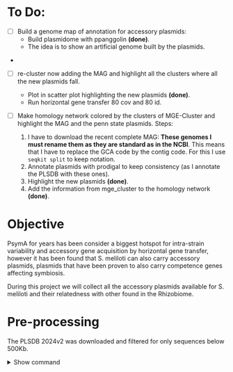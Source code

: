 
# To Do:

- [ ] Build a genome map of annotation for accessory plasmids:
	- Build plasmidome with ppanggolin **(done)**.
	- The idea is to show an artificial genome built by the plasmids. 
- 
- [ ] re-cluster now adding the MAG and highlight all the clusters where all the new plasmids fall.
	- Plot in scatter plot highlighting the new plasmids **(done)**.
	- Run horizontal gene transfer 80 cov and 80 id.


- [ ] Make homology network colored by the clusters of MGE-Cluster and highlight the MAG and the penn state plasmids. Steps:
	1. I have to download the recent complete MAG: **These genomes I must rename them as they are standard as in the NCBI**. This means that I have to replace the GCA code by the contig code. For this I use `seqkit split` to keep notation.
	2. Annotate plasmids with prodigal to keep consistency (as I annotate the PLSDB with these ones).
	3. Highlight the new plasmids **(done)**.
	4. Add the information from mge_cluster to the homology network **(done)**.



# Objective

PsymA for years has been consider a biggest hotspot for intra-strain variability and accessory gene acquisition by horizontal gene transfer, however it has been found that S. meliloti can also carry accessory plasmids, plasmids that have been proven to also carry competence genes affecting symbiosis. 

During this project we will collect all the accessory plasmids available for S. meliloti and their relatedness with other found in the Rhizobiome.


# Pre-processing

The PLSDB 2024v2 was downloaded and filtered for only sequences below 500Kb.

<details>
<summary> Show command </summary>
```
path=/n/projects/jp2992/MOLNG4331/biocomp_tools/plsdb

seqkit seq -M 500000 $path/plsdb_2025.fasta -o $path/plsdb_less_500kb_2025.fasta

```
</details>

A study [1] presented *Core OTUs found within nodule communities across sampling design, an OTU was defined as core if present in >50% nodule samples*

| OTU ID   | % Samples containing | Phylum              | Class                    | Order                   | Family                 | Genus              |
| -------- | -------------------- | ------------------- | ------------------------ | ----------------------- | ---------------------- | ------------------ |
| Otu00001 | 100.00%              | Proteobacteria(100) | Alphaproteobacteria(100) | Rhizobiales(100)        | Rhizobiaceae(100)      | Ensifer(100)       |
| Otu00004 | 100.00%              | Proteobacteria(100) | Gammaproteobacteria(100) | Alteromonadales(100)    | Shewanellaceae(100)    | Shewanella(100)    |
| Otu00002 | 93.10%               | Proteobacteria(100) | Gammaproteobacteria(100) | Oceanospirillales(100)  | Halomonadaceae(100)    | Halomonas(100)     |
| Otu00034 | 82.76%               | Proteobacteria(100) | Gammaproteobacteria(100) | Oceanospirillales(100)  | Halomonadaceae(100)    | Halomonas(100)     |
| Otu00003 | 75.86%               | Proteobacteria(100) | Gammaproteobacteria(100) | Pseudomonadales(100)    | Pseudomonadaceae(100)  | Pseudomonas(100)   |
| Otu00007 | 68.97%               | Proteobacteria(100) | Betaproteobacteria(100)  | Burkholderiales(100)    | Comamonadaceae(100)    | unclassified(100)  |
| Otu00371 | 68.97%               | Proteobacteria(100) | Alphaproteobacteria(100) | Rhizobiales(100)        | Rhizobiaceae(100)      | Ensifer(100)       |
| Otu00005 | 65.52%               | Proteobacteria(100) | Gammaproteobacteria(100) | Pseudomonadales(100)    | Pseudomonadaceae(100)  | Pseudomonas(100)   |
| Otu00006 | 65.52%               | Proteobacteria(100) | Betaproteobacteria(100)  | Burkholderiales(100)    | Comamonadaceae(100)    | Rhizobacter(88)    |
| Otu00026 | 65.52%               | Proteobacteria(100) | Alphaproteobacteria(100) | Rhizobiales(100)        | Bradyrhizobiaceae(100) | Bradyrhizobium(86) |
| Otu00030 | 62.07%               | Proteobacteria(100) | Alphaproteobacteria(100) | Rhizobiales(100)        | Rhizobiaceae(100)      | Rhizobium(100)     |
| Otu00019 | 58.62%               | Proteobacteria(100) | Betaproteobacteria(100)  | Burkholderiales(100)    | Comamonadaceae(100)    | Rhizobacter(98)    |
| Otu00028 | 55.17%               | Bacteroidetes(100)  | Sphingobacteriia(100)    | Sphingobacteriales(100) | Chitinophagaceae(100)  | Niastella(100)     |
| Otu00010 | 51.72%               | Firmicutes(100)     | Bacilli(100)             | Bacillales(100)         | Planococcaceae(97)     | Solibacillus(85)   |
| Otu00084 | 51.72%               | Bacteroidetes(100)  | Cytophagia(100)          | Cytophagales(100)       | Cytophagaceae(100)     | Ohtaekwangia(100)  |



Additionally, the study performed metagenomic sequencing to study the genome-wide similarity of Ensifer:

> [!NOTE]
> "Because _Ensifer_ was the dominant taxon in all compartments, and MED analysis at the 16S rRNA gene indicated minimal diversity within _Ensifer_ OTUs (see above), we used metagenomic shotgun sequencing to further examine genome-wide similarity of _Ensifer_ populations across different compartments. _Ensifer_ scaffolds reconstructed from root endophyte and nodule communities had, on average, 99% global sequence identity in homologous regions—suggesting that _Ensifer_ are extremely similar throughout an individual plant. Moreover, our estimate of the fraction of _Ensifer_ cells containing each of the two symbiotic megaplasmids did not significantly differ between plant compartments (_W_ = 132, _P_ = 0.10 for pSMED01; _W_ = 151, _P_ = 0.14 for pSMED02; Fig. [4](https://link.springer.com/article/10.1186/s40168-020-00915-9#Fig4))—again suggesting that _Ensifer_ are highly similar throughout the plant, including at the symbiosis megaplasmids."

A review [5] focused on nonrhizobial bacteria usually found within nitrogen-fixing nodules. 

`Table 1: Nonrhizobial nodule-inducing bacterial endophytes isolates from legume root nodules`

| Phylum/class             | Bacterial genus  | nod gene similarity                           |
| ------------------------ | ---------------- | --------------------------------------------- |
| **Alpha-Proteobacteria** | Agrobacterium    | *Ensifer/Rhizobium*                           |
| **Alpha-Proteobacteria** | Aminobacter      | *Mesorhizobium symbiovar loti*                |
| **Alpha-Proteobacteria** | Bosea            | *Mesorhizobium*                               |
| **Alpha-Proteobacteria** | Devosia          | *Rhizobium tropici*                           |
| **Alpha-Proteobacteria** | Methylobacterium | *Burkholderia tuberum*                        |
| **Alpha-Proteobacteria** | Microvirga       | *Rhizobium*, *Bradyrhizobium*, *Burkholderia* |
| **Alpha-Proteobacteria** | Ochrobactrum     | *Rhizobium*                                   |
| **Alpha-Proteobacteria** | Phyllobacterium  | *Mesorhizobium*                               |
| **Alpha-Proteobacteria** | Shinella         | *Rhizobium tropici*                           |
| **Beta-Proteobacteria**  | Burkholderia     | *Burkholderia*                                |
| **Beta-Proteobacteria**  | Cupriavidus      | *Burkholderia*                                |
| **Gamma-Proteobacteria** | Pseudomonas      | *Mesorhizobium*                               |
| **Actinobacteria**       | Rhodococcus      | *Mesorhizobium*                               |

Additionally, they reported some bacteria nonnodulating found in nodules. I select only reported in Medicago: 

| Phylum                   | Bacterial genus |
| ------------------------ | --------------- |
| **Firmicutes**           | Paenibacillus   |
| **Actinobacteria**       | Micromonospora  |
| **Alpha-Proteobacteria** | Azospirillum    |

Another study [6] presented the following families for M. truncatula:

However, considering families can be a problem because it will implied a giant number of plasmids which will be problematic to process

| Family              |
| ------------------- |
| Bradyrhizobiaceae   |
| Phyllobacteriaceae  |
| Rhizobiaceae        |
| Pseudomonadaceae    |
| Sphingomonadaceae   |
| Mycobacteriaceae    |
| Burkholderiaceae    |
| Rhodobacteraceae    |
| Methylobacteriaceae |
| Alcaligenaceae      |
| Xanthomonadaceae    |
| Enterobacteriaceae  |
| Rhodospirillaceae   |
| Streptomycetaceae   |
| Caulobacteraceae    |

Another study [7] proposes the following accessory genuses in M. sativa:

| Genus                |
| -------------------- |
| Arthrobacter         |
| Bacillus             |
| Brevibacillus        |
| Enterobacter         |
| Escherichia_Shigella |
| Lysinibacillus       |
| Nocardioides         |
| Paenibacillus        |
| Pantoea              |
| Pseudomonas          |
| Rhizobium            |
| Streptococcus        |
| Streptomyces         |
| Tumebacillus         |
|                      |


*These results lend support to the idea that in addition to nitrogen fixation, legume root nodules are sites of active antimicrobial production.*


in this study [8] using 16S the researches found the following genus:

| Genus/Group             |
| ----------------------- |
| Sinorhizobium/Ensifer   |
| Rhizobium/Agrobacterium |
| Mesorhizobium           |
| Hoeflea                 |
| Nitratireductor         |
| Phenylobacterium        |
| Rhizorhabdus            |
| Shinella                |
| Aminobacter             |
| Ochrobactrum            |


Taking into account all the genus collected we can start from the following non-redundant table with genus encomprassing rhizobia and non-rhizobia genus:

| Genus                | Genus                   | Genus            | Genus         |
| :------------------- | :---------------------- | :--------------- | :------------ |
| Agrobacterium        | Brevibacillus           | Mesorhizobium    | Rhizorhabdus  |
| Aminobacter          | Bosea                   | Methylobacterium | Rhodococcus   |
| Arthrobacter         | Burkholderia            | Micromonospora   | Shewanella    |
| Azospirillum         | Cupriavidus             | Microvirga       | Shinella      |
| Bacillus             | Devosia                 | Niastella        | Sinorhizobium |
| Bradyrhizobium       | Ensifer                 | Nitratireductor  | Solibacillus  |
| Paenibacillus        | Ohtaekwangia            | Nocardioides     | Streptococcus |
| Pantoea              | Phenylobacterium        | Ochrobactrum     | Streptomyces  |
| Phyllobacterium      | Pseudomonas             | Rhizobacter      | Tumebacillus  |
| Rhizobium            | Rhizobium/Agrobacterium | Halomonas        | Enterobacter  |
| Escherichia_Shigella | Hoeflea                 | Lysinibacillus   |               |



# State of the art: data available

How many accessory plasmids do we have/know for s. meliloti and related species?

Let's check:

1. Total number of plasmids are available for each specie of **Sinorhizobium**.
2. Total number of plasmids below 500kb for each specie of **Sinorhizobium**.
3. Total number of small, medium and large plasmids for each specie of **Sinorhizobium**.
4. Total number of plasmids below 500kb for each genus of **Rhizobiaceae**.
5. Total number of plasmids below 500kb for each species of **Rhizobiaceae**.

# Clustering accessory plasmids

For clustering accessory plasmids I used ***MGE-Cluster***. 

I am using 1,775 plasmids belonging to species classified in the core genus from the Alfalfa nodule reported in the study previously mentioned.

In this [notebook](https://webfs/n/projects/jp2992/MOLNG4331/code/plots_for_grant.ipynb) I made some plots to visualize *Sinorhizobium* plasmids inter and intra species


# The ambiguity hidden in the short reads assembly
 
 One of the reasons this project needs to invest in long read technology is that PsymA is not the only hotspot for horizontal gene transfer in *Ensifer* species,   accessory plasmids are also be part of the mobilome, exchanging genes between each other.

Here I would like to explore 2 plots:
1. Homology between accessory plasmids and PsymA
2. Pan-genome changes between core and accessory plasmids.



*Soil origin and plant genotype structure distinct microbiome compartments in the model legume Medicago truncatula*

*Population Genomics of the Facultatively Mutualistic Bacteria Sinorhizobium meliloti and S. medicae*



# References

The first step is to get literature, specially metagenomic studies, describing the bacterial diversity in the Rhizobiome of Medicago sp. (Alfafa). So we have a starting dataset.

[1] *Soil origin and plant genotype structure distinct microbiome compartments in the model legume Medicago truncatula* Try to answer 5 relevant questions:

1. To what extent do plant genotype and soil origin structure the microbiome?
2. Do plant compartments (rhizosphere, root endosphere, nodule endosphere, phyllosphere) harbor distinct microbiomes, and how are these affected by plant genotype and soil origin?
3. Are there specialist microbial taxa in the nodule, and how is this community assembled (i.e., from the rhizosphere or root endosphere)? 
4. Next we perform an additional inoculation experiment, adding one of four _Ensifer_ strains to ask: Does genetic variation in rhizobia influence the broader microbiome, and in what compartments?
5. Finally, we use additional shotgun metagenomic sequencing of a subset of root, nodule, and leaf samples to explore the genetic variation in _Ensifer_ bacteria throughout the plant.

[2] *Phage-plasmids promote recombination and emergence of phages and plasmids:* here is present an interesting methodology that can work for us. To evaluate the gene flow between P-P, phages and plasmids they recognized a classical phylogeny cannot be applied due to their high level of recombination and fast changing. 

[3] *Comparative analysis of integrative and conjugative mobile genetic elements in the genus Mesorhizobium*

[4] *Plasmid Flux in Escherichia coli ST131 Sublinhese methodology can be interesting for us. The limitation here is that *E. coli* does not present mega-plasmids, so we cannot use WGS as probably the graph will be a mess. Can it just used assembled genomes? 

[5] *Nodule Microbiome: N2-Fixing Rhizobia Do Not Alone* This review presents a description on the lesser-known bacteria that dwell within nitrogen-fixing nodules, although some of them are not N2-fixing organism they can enhance legume survival under stress conditions.  

[6] *Comparison of Nodule Endophyte Composition, Diversity and Gene Content Between Medicago Truncatula Genotypes* 

[7] *Cooperation, Competition, and Specialized Metabolism in a Simplified Root Nodule Microbiome*

[8] *Medicago root nodule microbiomes: insights into a complex ecosystem with potential candidates for plant growth promotion*